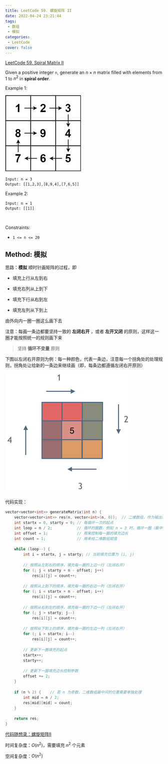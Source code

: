 ```yaml
---
title: LeetCode 59. 螺旋矩阵 II
date: 2022-04-24 23:21:44
tags:
 - 数组
 - 模拟
categories:
 - LeetCode
cover: false
---
```


[LeetCode 59. Spiral Matrix II](https://leetcode-cn.com/problems/spiral-matrix-ii/)

Given a positive integer `n`, generate an $n \times n$ matrix filled with elements from $1$ to $n^2$ in **spiral order**.


Example 1:

![Example 1](LeetCode59-螺旋矩阵II/1.jpg)

    Input: n = 3
    Output: [[1,2,3],[8,9,4],[7,6,5]]


Example 2:

    Input: n = 1
    Output: [[1]]
 

Constraints:

 - `1 <= n <= 20`


## Method: 模拟

思路：**模拟** 顺时针画矩阵的过程，即

 - 填充上行从左到右

 - 填充右列从上到下

 - 填充下行从右到左

 - 填充左列从下到上

由外向内一圈一圈这么画下去

注意：每画一条边都要坚持一致的 **左闭右开** ，或者 **左开又闭** 的原则，这样这一圈才能按照统一的规则画下来

> 坚持 **循环不变量** 原则

下图以左闭右开原则为例：每一种颜色，代表一条边，注意每一个拐角处的处理规则，拐角处让给新的一条边来继续画（即，每条边都遵循左闭右开原则）

![](LeetCode59-螺旋矩阵II/2.png)


代码实现：

```cpp
vector<vector<int>> generateMatrix(int n) {
    vector<vector<int>> res(n, vector<int>(n, 0));  // 二维数组，作为输出结果
    int startx = 0, starty = 0; // 每循环一次的起点
    int loop = n / 2;           // 循环的圈数，例如 n = 3 时，循环一圈（最中间的元素单独处理）
    int offset = 1;             // 用来控制每一圈的填充边长
    int count = 1;              // 用来给二维数组赋值
    
    while (loop--) {
        int i = startx, j = starty; // 当前填充位置为 (i, j)

        // 按照从左到右的顺序，填充每一圈的上边一行（左闭右开）
        for (; j < starty + n - offset; j++)
            res[i][j] = count++;
        
        // 按照从上到下的顺序，填充每一圈的右边一列（左闭右开）
        for (; i < startx + n - offset; i++)
            res[i][j] = count++;
        
        // 按照从右到左的顺序，填充每一圈的下边一行（左闭右开）
        for (; j > starty; j--)
            res[i][j] = count++;

        // 按照从下到上的顺序，填充每一圈的左边一列（左闭右开）
        for (; i > startx; i--)
            res[i][j] = count++;

        // 更新下一圈填充的起点
        startx++;
        starty++;

        // 更新下一圈填充边长控制参数
        offset += 2;
    }

    if (n % 2) {    // 若 n 为奇数，二维数组最中间的位置需要单独处理
        int mid = n / 2;
        res[mid][mid] = count;
    }

    return res;
}
```

[代码随想录：螺旋矩阵II](https://www.programmercarl.com/0059.%E8%9E%BA%E6%97%8B%E7%9F%A9%E9%98%B5II.html#%E6%80%9D%E8%B7%AF)


时间复杂度：$O(n^2)$，需要填充 $n^2$ 个元素

空间复杂度：$O(n^2)$